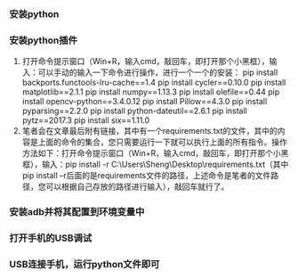 ### 安装python
### 安装python插件

1. 打开命令提示窗口（Win+R，输入cmd，敲回车，即打开那个小黑框），输入：可以手动的输入一下命令进行操作，进行一个一个的安装：
pip install backports.functools-lru-cache==1.4
pip install cycler==0.10.0
pip install matplotlib==2.1.1
pip install numpy==1.13.3
pip install olefile==0.44
pip install opencv-python==3.4.0.12
pip install Pillow==4.3.0
pip install pyparsing==2.2.0
pip install python-dateutil==2.6.1
pip install pytz==2017.3
pip install six==1.11.0
2. 笔者会在文章最后附有链接，其中有一个requirements.txt的文件，其中的内容是上面的命令的集合，您只需要运行一下就可以执行上面的所有指令。操作方法如下：打开命令提示窗口（Win+R，输入cmd，敲回车，即打开那个小黑框），输入：pip install -r C:\Users\Sheng\Desktop\requirements.txt（其中pip install –r后面的是requirements文件的路径，上述命令是笔者的文件路径，您可以根据自己存放的路径进行输入），敲回车就行了。

### 安装adb并将其配置到环境变量中
### 打开手机的USB调试
### USB连接手机，运行python文件即可
